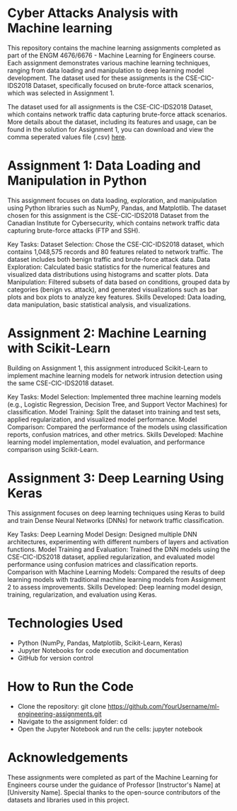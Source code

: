 # Cyber Attacks Analysis with Machine learning
This repository contains the machine learning assignments completed as part of the ENGM 4676/6676 - Machine Learning for Engineers course. Each assignment demonstrates various machine learning techniques, ranging from data loading and manipulation to deep learning model development. The dataset used for these assignments is the CSE-CIC-IDS2018 Dataset, specifically focused on brute-force attack scenarios, which was selected in Assignment 1.

The dataset used for all assignments is the CSE-CIC-IDS2018 Dataset, which contains network traffic data capturing brute-force attack scenarios. More details about the dataset, including its features and usage, can be found in the solution for Assignment 1, you can download and view the comma seperated values file (.csv) [here](https://drive.google.com/file/d/1trq1MUD0w7FRlspzHN21_bOg5VOrP9ha/view?usp=sharing).

# Assignment 1: Data Loading and Manipulation in Python

This assignment focuses on data loading, exploration, and manipulation using Python libraries such as NumPy, Pandas, and Matplotlib. The dataset chosen for this assignment is the CSE-CIC-IDS2018 Dataset from the Canadian Institute for Cybersecurity, which contains network traffic data capturing brute-force attacks (FTP and SSH).

Key Tasks:
Dataset Selection: Chose the CSE-CIC-IDS2018 dataset, which contains 1,048,575 records and 80 features related to network traffic. The dataset includes both benign traffic and brute-force attack data.
Data Exploration: Calculated basic statistics for the numerical features and visualized data distributions using histograms and scatter plots.
Data Manipulation: Filtered subsets of data based on conditions, grouped data by categories (benign vs. attack), and generated visualizations such as bar plots and box plots to analyze key features.
Skills Developed: Data loading, data manipulation, basic statistical analysis, and visualizations.

# Assignment 2: Machine Learning with Scikit-Learn

Building on Assignment 1, this assignment introduced Scikit-Learn to implement machine learning models for network intrusion detection using the same CSE-CIC-IDS2018 dataset.

Key Tasks:
Model Selection: Implemented three machine learning models (e.g., Logistic Regression, Decision Tree, and Support Vector Machines) for classification.
Model Training: Split the dataset into training and test sets, applied regularization, and visualized model performance.
Model Comparison: Compared the performance of the models using classification reports, confusion matrices, and other metrics.
Skills Developed: Machine learning model implementation, model evaluation, and performance comparison using Scikit-Learn.

# Assignment 3: Deep Learning Using Keras

This assignment focuses on deep learning techniques using Keras to build and train Dense Neural Networks (DNNs) for network traffic classification.

Key Tasks:
Deep Learning Model Design: Designed multiple DNN architectures, experimenting with different numbers of layers and activation functions.
Model Training and Evaluation: Trained the DNN models using the CSE-CIC-IDS2018 dataset, applied regularization, and evaluated model performance using confusion matrices and classification reports.
Comparison with Machine Learning Models: Compared the results of deep learning models with traditional machine learning models from Assignment 2 to assess improvements.
Skills Developed: Deep learning model design, training, regularization, and evaluation using Keras.

# Technologies Used
- Python (NumPy, Pandas, Matplotlib, Scikit-Learn, Keras)
- Jupyter Notebooks for code execution and documentation
- GitHub for version control

# How to Run the Code

- Clone the repository: git clone https://github.com/YourUsername/ml-engineering-assignments.git
- Navigate to the assignment folder: cd <Directory>
- Open the Jupyter Notebook and run the cells: jupyter notebook

# Acknowledgements

These assignments were completed as part of the Machine Learning for Engineers course under the guidance of Professor [Instructor's Name] at [University Name]. Special thanks to the open-source contributors of the datasets and libraries used in this project.


